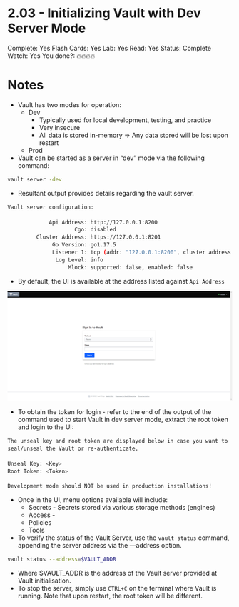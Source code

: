 # 2.03 - Initializing Vault with Dev Server Mode

Complete: Yes
Flash Cards: Yes
Lab: Yes
Read: Yes
Status: Complete
Watch: Yes
You done?: 🔥🔥🔥🔥

# Notes

- Vault has two modes for operation:
    - Dev
        - Typically used for local development, testing, and practice
        - Very insecure
        - All data is stored in-memory ⇒ Any data stored will be lost upon restart
    - Prod
- Vault can be started as a server in “dev” mode via the following command:

```bash
vault server -dev
```

- Resultant output provides details regarding the vault server.

```bash
Vault server configuration:

             Api Address: http://127.0.0.1:8200
                     Cgo: disabled
         Cluster Address: https://127.0.0.1:8201
              Go Version: go1.17.5
              Listener 1: tcp (addr: "127.0.0.1:8200", cluster address: "127.0.0.1:8201", max_request_duration: "1m30s", max_request_size: "33554432", tls: "disabled")
               Log Level: info
                   Mlock: supported: false, enabled: false
```

- By default, the UI is available at the address listed against `Api Address`

![Untitled](./2%2003%20-%20Initializing%20Vault%20with%20Dev%20Server%20Mode/Untitled.png)

- To obtain the token for login - refer to the end of the output of the command used to start Vault in dev server mode, extract the root token and login to the UI:

```bash
The unseal key and root token are displayed below in case you want to
seal/unseal the Vault or re-authenticate.

Unseal Key: <Key>
Root Token: <Token>

Development mode should NOT be used in production installations!
```

- Once in the UI, menu options available will include:
    - Secrets - Secrets stored via various storage methods (engines)
    - Access -
    - Policies
    - Tools
- To verify the status of the Vault Server, use the `vault status` command, appending the server address via the —address option.

```bash
vault status --address=$VAULT_ADDR
```

- Where $VAULT_ADDR is the address of the Vault server provided at Vault initialisation.
- To stop the server, simply use `CTRL+C` on the terminal where Vault is running. Note that upon restart, the root token will be different.
